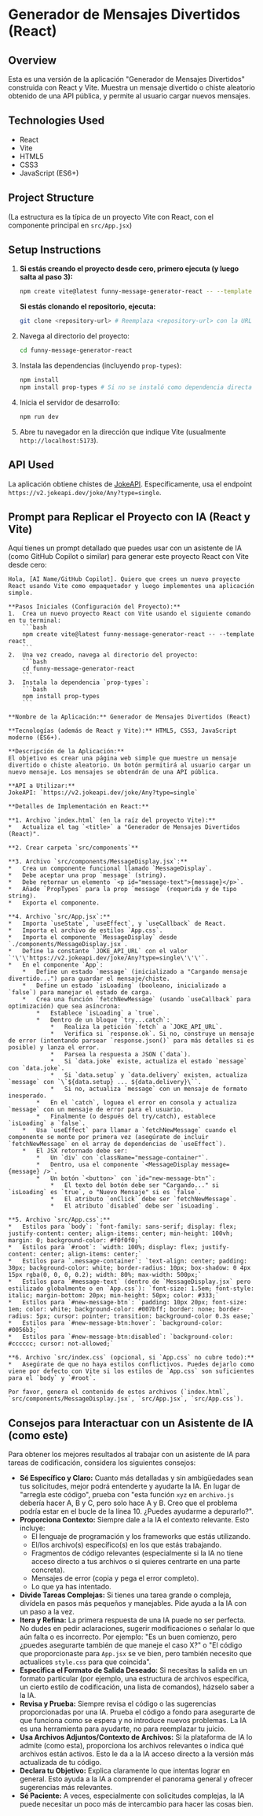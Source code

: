 # Generador de Mensajes Divertidos (React)

## Overview
Esta es una versión de la aplicación "Generador de Mensajes Divertidos" construida con React y Vite. Muestra un mensaje divertido o chiste aleatorio obtenido de una API pública, y permite al usuario cargar nuevos mensajes.

## Technologies Used
- React
- Vite
- HTML5
- CSS3
- JavaScript (ES6+)

## Project Structure
(La estructura es la típica de un proyecto Vite con React, con el componente principal en `src/App.jsx`)

## Setup Instructions
1. **Si estás creando el proyecto desde cero, primero ejecuta (y luego salta al paso 3):**
   ```bash
   npm create vite@latest funny-message-generator-react -- --template react
   ```
   **Si estás clonando el repositorio, ejecuta:**
   ```bash
   git clone <repository-url> # Reemplaza <repository-url> con la URL del repositorio
   ```
2. Navega al directorio del proyecto:
   ```bash
   cd funny-message-generator-react
   ```
3. Instala las dependencias (incluyendo `prop-types`):
   ```bash
   npm install
   npm install prop-types # Si no se instaló como dependencia directa o por si acaso
   ```
4. Inicia el servidor de desarrollo:
   ```bash
   npm run dev
   ```
5. Abre tu navegador en la dirección que indique Vite (usualmente `http://localhost:5173`).

## API Used
La aplicación obtiene chistes de [JokeAPI](https://v2.jokeapi.dev/). Específicamente, usa el endpoint `https://v2.jokeapi.dev/joke/Any?type=single`.

## Prompt para Replicar el Proyecto con IA (React y Vite)

Aquí tienes un prompt detallado que puedes usar con un asistente de IA (como GitHub Copilot o similar) para generar este proyecto React con Vite desde cero:

```text
Hola, [AI Name/GitHub Copilot]. Quiero que crees un nuevo proyecto React usando Vite como empaquetador y luego implementes una aplicación simple.

**Pasos Iniciales (Configuración del Proyecto):**
1.  Crea un nuevo proyecto React con Vite usando el siguiente comando en tu terminal:
    ```bash
    npm create vite@latest funny-message-generator-react -- --template react
    ```
2.  Una vez creado, navega al directorio del proyecto:
    ```bash
    cd funny-message-generator-react
    ```
3.  Instala la dependencia `prop-types`:
    ```bash
    npm install prop-types
    ```

**Nombre de la Aplicación:** Generador de Mensajes Divertidos (React)

**Tecnologías (además de React y Vite):** HTML5, CSS3, JavaScript moderno (ES6+).

**Descripción de la Aplicación:**
El objetivo es crear una página web simple que muestre un mensaje divertido o chiste aleatorio. Un botón permitirá al usuario cargar un nuevo mensaje. Los mensajes se obtendrán de una API pública.

**API a Utilizar:**
JokeAPI: `https://v2.jokeapi.dev/joke/Any?type=single`

**Detalles de Implementación en React:**

**1. Archivo `index.html` (en la raíz del proyecto Vite):**
*   Actualiza el tag `<title>` a "Generador de Mensajes Divertidos (React)".

**2. Crear carpeta `src/components`**

**3. Archivo `src/components/MessageDisplay.jsx`:**
*   Crea un componente funcional llamado `MessageDisplay`.
*   Debe aceptar una prop `message` (string).
*   Debe retornar un elemento `<p id="message-text">{message}</p>`.
*   Añade `PropTypes` para la prop `message` (requerida y de tipo string).
*   Exporta el componente.

**4. Archivo `src/App.jsx`:**
*   Importa `useState`, `useEffect`, y `useCallback` de React.
*   Importa el archivo de estilos `App.css`.
*   Importa el componente `MessageDisplay` desde `./components/MessageDisplay.jsx`.
*   Define la constante `JOKE_API_URL` con el valor `'\'\'https://v2.jokeapi.dev/joke/Any?type=single\'\'\'`.
*   En el componente `App`:
    *   Define un estado `message` (inicializado a "Cargando mensaje divertido...") para guardar el mensaje/chiste.
    *   Define un estado `isLoading` (booleano, inicializado a `false`) para manejar el estado de carga.
    *   Crea una función `fetchNewMessage` (usando `useCallback` para optimización) que sea asíncrona:
        *   Establece `isLoading` a `true`.
        *   Dentro de un bloque `try...catch`:
            *   Realiza la petición `fetch` a `JOKE_API_URL`.
            *   Verifica si `response.ok`. Si no, construye un mensaje de error (intentando parsear `response.json()` para más detalles si es posible) y lanza el error.
            *   Parsea la respuesta a JSON (`data`).
            *   Si `data.joke` existe, actualiza el estado `message` con `data.joke`.
            *   Si `data.setup` y `data.delivery` existen, actualiza `message` con `\`${data.setup} ... ${data.delivery}\``.
            *   Si no, actualiza `message` con un mensaje de formato inesperado.
        *   En el `catch`, loguea el error en consola y actualiza `message` con un mensaje de error para el usuario.
        *   Finalmente (o después del try/catch), establece `isLoading` a `false`.
    *   Usa `useEffect` para llamar a `fetchNewMessage` cuando el componente se monte por primera vez (asegúrate de incluir `fetchNewMessage` en el array de dependencias de `useEffect`).
    *   El JSX retornado debe ser:
        *   Un `div` con `className="message-container"`.
        *   Dentro, usa el componente `<MessageDisplay message={message} />`.
        *   Un botón `<button>` con `id="new-message-btn"`:
            *   El texto del botón debe ser "Cargando..." si `isLoading` es `true`, o "Nuevo Mensaje" si es `false`.
            *   El atributo `onClick` debe ser `fetchNewMessage`.
            *   El atributo `disabled` debe ser `isLoading`.

**5. Archivo `src/App.css`:**
*   Estilos para `body`: `font-family: sans-serif; display: flex; justify-content: center; align-items: center; min-height: 100vh; margin: 0; background-color: #f0f0f0;`
*   Estilos para `#root`: `width: 100%; display: flex; justify-content: center; align-items: center;`
*   Estilos para `.message-container`: `text-align: center; padding: 30px; background-color: white; border-radius: 10px; box-shadow: 0 4px 15px rgba(0, 0, 0, 0.2); width: 80%; max-width: 500px;`
*   Estilos para `#message-text` (dentro de `MessageDisplay.jsx` pero estilizado globalmente o en `App.css`): `font-size: 1.5em; font-style: italic; margin-bottom: 20px; min-height: 50px; color: #333;`
*   Estilos para `#new-message-btn`: `padding: 10px 20px; font-size: 1em; color: white; background-color: #007bff; border: none; border-radius: 5px; cursor: pointer; transition: background-color 0.3s ease;`
*   Estilos para `#new-message-btn:hover`: `background-color: #0056b3;`
*   Estilos para `#new-message-btn:disabled`: `background-color: #cccccc; cursor: not-allowed;`

**6. Archivo `src/index.css` (opcional, si `App.css` no cubre todo):**
*   Asegúrate de que no haya estilos conflictivos. Puedes dejarlo como viene por defecto con Vite si los estilos de `App.css` son suficientes para el `body` y `#root`.

Por favor, genera el contenido de estos archivos (`index.html`, `src/components/MessageDisplay.jsx`, `src/App.jsx`, `src/App.css`).
```

## Consejos para Interactuar con un Asistente de IA (como este)

Para obtener los mejores resultados al trabajar con un asistente de IA para tareas de codificación, considera los siguientes consejos:

*   **Sé Específico y Claro:** Cuanto más detalladas y sin ambigüedades sean tus solicitudes, mejor podrá entenderte y ayudarte la IA. En lugar de "arregla este código", prueba con "esta función `xyz` en `archivo.js` debería hacer A, B y C, pero solo hace A y B. Creo que el problema podría estar en el bucle de la línea 10. ¿Puedes ayudarme a depurarlo?".
*   **Proporciona Contexto:** Siempre dale a la IA el contexto relevante. Esto incluye:
    *   El lenguaje de programación y los frameworks que estás utilizando.
    *   El/los archivo(s) específico(s) en los que estás trabajando.
    *   Fragmentos de código relevantes (especialmente si la IA no tiene acceso directo a tus archivos o si quieres centrarte en una parte concreta).
    *   Mensajes de error (copia y pega el error completo).
    *   Lo que ya has intentado.
*   **Divide Tareas Complejas:** Si tienes una tarea grande o compleja, divídela en pasos más pequeños y manejables. Pide ayuda a la IA con un paso a la vez.
*   **Itera y Refina:** La primera respuesta de una IA puede no ser perfecta. No dudes en pedir aclaraciones, sugerir modificaciones o señalar lo que aún falta o es incorrecto. Por ejemplo: "Es un buen comienzo, pero ¿puedes asegurarte también de que maneje el caso X?" o "El código que proporcionaste para `App.jsx` se ve bien, pero también necesito que actualices `style.css` para que coincida".
*   **Especifica el Formato de Salida Deseado:** Si necesitas la salida en un formato particular (por ejemplo, una estructura de archivos específica, un cierto estilo de codificación, una lista de comandos), házselo saber a la IA.
*   **Revisa y Prueba:** Siempre revisa el código o las sugerencias proporcionadas por una IA. Prueba el código a fondo para asegurarte de que funciona como se espera y no introduce nuevos problemas. La IA es una herramienta para ayudarte, no para reemplazar tu juicio.
*   **Usa Archivos Adjuntos/Contexto de Archivos:** Si la plataforma de IA lo admite (como esta), proporciona los archivos relevantes o indica qué archivos están activos. Esto le da a la IA acceso directo a la versión más actualizada de tu código.
*   **Declara tu Objetivo:** Explica claramente lo que intentas lograr en general. Esto ayuda a la IA a comprender el panorama general y ofrecer sugerencias más relevantes.
*   **Sé Paciente:** A veces, especialmente con solicitudes complejas, la IA puede necesitar un poco más de intercambio para hacer las cosas bien.
